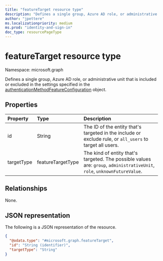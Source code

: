 ```yaml
---
title: "featureTarget resource type"
description: "Defines a single group, Azure AD role, or administrative unit that is included or excluded in the settings specified in the authenticationMethodFeatureConfiguration object."
author: "jpettere"
ms.localizationpriority: medium
ms.prod: "identity-and-sign-in"
doc_type: resourcePageType
---
```


# featureTarget resource type

Namespace: microsoft.graph

Defines a single group, Azure AD role, or administrative unit that is included or excluded in the settings specified in the [authenticationMethodFeatureConfiguration](authenticationmethodfeatureconfiguration.md) object.

## Properties
|Property|Type|Description|
|:---|:---|:---|
|id|String|The ID of the entity that's targeted in the include or exclude rule, or `all_users` to target all users.|
|targetType|featureTargetType|The kind of entity that's targeted. The possible values are: `group`, `administrativeUnit`, `role`, `unknownFutureValue`.|

## Relationships
None.

## JSON representation
The following is a JSON representation of the resource.
<!-- {
  "blockType": "resource",
  "@odata.type": "microsoft.graph.featureTarget"
}
-->
``` json
{
  "@odata.type": "#microsoft.graph.featureTarget",
  "id": "String (identifier)",
  "targetType": "String"
}
```

